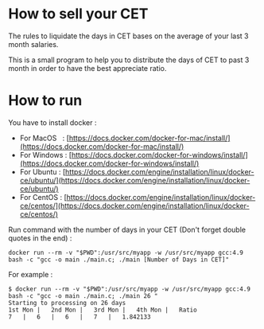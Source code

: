 # How to sell your CET

The rules to liquidate the days in CET bases on the average of your last 3 month salaries.

This is a small program to help you to distribute the days of CET to past 3 month in order to have the best appreciate ratio.

 


# How to run

You have to install docker : 

* For MacOS   : [https://docs.docker.com/docker-for-mac/install/](https://docs.docker.com/docker-for-mac/install/)
* For Windows : [https://docs.docker.com/docker-for-windows/install/](https://docs.docker.com/docker-for-windows/install/)
* For Ubuntu  : [https://docs.docker.com/engine/installation/linux/docker-ce/ubuntu/](https://docs.docker.com/engine/installation/linux/docker-ce/ubuntu/)
* For CentOS  : [https://docs.docker.com/engine/installation/linux/docker-ce/centos/](https://docs.docker.com/engine/installation/linux/docker-ce/centos/)

Run command with the number of days in your CET (Don't forget double quotes in the end) : 
```
docker run --rm -v "$PWD":/usr/src/myapp -w /usr/src/myapp gcc:4.9 bash -c "gcc -o main ./main.c; ./main [Number of Days in CET]"
```

For example : 
```
$ docker run --rm -v "$PWD":/usr/src/myapp -w /usr/src/myapp gcc:4.9 bash -c "gcc -o main ./main.c; ./main 26 " 
Starting to processing on 26 days
1st Mon	|	2nd Mon	|	3rd Mon	|	4th Mon	|	Ratio
7	|	6	|	6	|	7	|	1.842133
```

